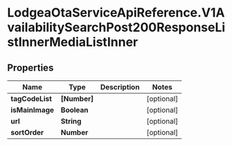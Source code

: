 # LodgeaOtaServiceApiReference.V1AvailabilitySearchPost200ResponseListInnerMediaListInner

## Properties

Name | Type | Description | Notes
------------ | ------------- | ------------- | -------------
**tagCodeList** | **[Number]** |  | [optional] 
**isMainImage** | **Boolean** |  | [optional] 
**url** | **String** |  | [optional] 
**sortOrder** | **Number** |  | [optional] 


